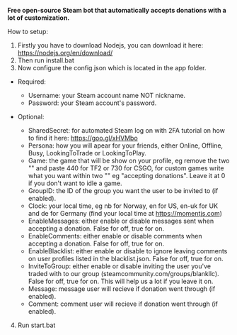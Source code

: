 **Free open-source Steam bot that automatically accepts donations with a lot of customization.**

How to setup:
1. Firstly you have to download Nodejs, you can download it here: https://nodejs.org/en/download/ 
2. Then run install.bat
3. Now configure the config.json which is located in the app folder.

  * Required:
     * Username: your Steam account name NOT nickname.
     * Password: your Steam account's password.

  * Optional:
    * SharedSecret: for automated Steam log on with 2FA tutorial on how to find it here: https://goo.gl/xHVMbo
    * Persona: how you will apear for your friends, either Online, Offline, Busy, LookingToTrade or LookingToPlay.
    * Game: the game that will be show on your profile, eg remove the two "" and paste 440 for TF2 or 730 for CSGO, for custom games write what you want within two "" eg "accepting donations". Leave it at 0 if you don't want to idle a game.
    * GroupID: the ID of the group you want the user to be invited to (if enabled).  
    * Clock: your local time, eg nb for Norway, en for US, en-uk for UK and de for Germany (find your local time at https://momentjs.com)
    * EnableMessages: either enable or disable messages sent when accepting a donation. False for off, true for on.
    * EnableComments: either enable or disable comments when accepting a donation. False for off, true for on.
    * EnableBlacklist: either enable or disable to ignore leaving comments on user profiles listed in the blacklist.json. False for off, true for on.
    * InviteToGroup: either enable or disable inviting the user you've traded with to our group (steamcommunity.com/groups/blankllc). False for off, true for on. This will help us a lot if you leave it on.
    * Message: message user will recieve if donation went through (if enabled).
    * Comment: comment user will recieve if donation went through (if enabled).


4. Run start.bat
